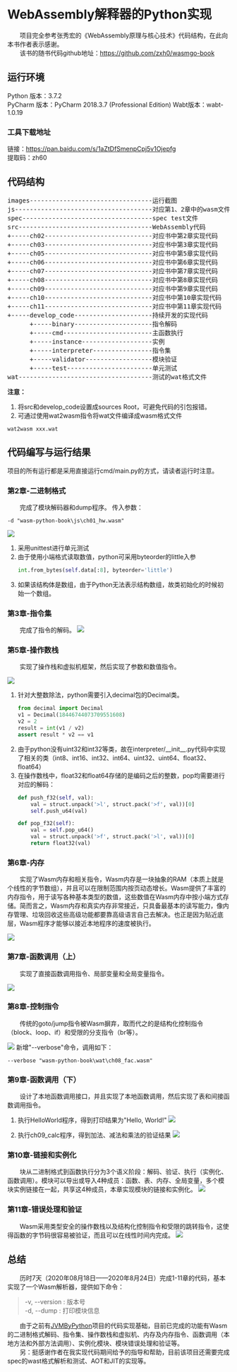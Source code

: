 # WebAssembly解释器的Python实现

&emsp;&emsp;项目完全参考张秀宏的《WebAssembly原理与核心技术》代码结构，在此向本书作者表示感谢。  
&emsp;&emsp;该书的随书代码github地址：https://github.com/zxh0/wasmgo-book  

## 运行环境
Python 版本：3.7.2  
PyCharm 版本：PyCharm 2018.3.7 (Professional Edition) 
Wabt版本：wabt-1.0.19 

### 工具下载地址
链接：https://pan.baidu.com/s/1aZtDfSmenpCpj5v1Ojepfg   
提取码：zh60 

## 代码结构
<pre>
images---------------------------------运行截图
js-------------------------------------对应第1、2章中的wasm文件
spec-----------------------------------spec test文件
src------------------------------------WebAssembly代码
+-----ch02-----------------------------对应书中第2章实现代码
+-----ch03-----------------------------对应书中第3章实现代码
+-----ch05-----------------------------对应书中第5章实现代码
+-----ch06-----------------------------对应书中第6章实现代码
+-----ch07-----------------------------对应书中第7章实现代码
+-----ch08-----------------------------对应书中第8章实现代码
+-----ch09-----------------------------对应书中第9章实现代码
+-----ch10-----------------------------对应书中第10章实现代码
+-----ch11-----------------------------对应书中第11章实现代码
+-----develop_code---------------------持续开发的实现代码
      +-----binary---------------------指令解码
      +-----cmd------------------------主函数执行
      +-----instance-------------------实例
      +-----interpreter----------------指令集
      +-----validator------------------模块验证
      +-----test-----------------------单元测试
wat------------------------------------测试的wat格式文件
</pre>

**注意：** 
1. 将src和develop_code设置成sources Root，可避免代码的引包报错。
2. 可通过使用wat2wasm指令将wat文件编译成wasm格式文件
```shell
wat2wasm xxx.wat
```

## 代码编写与运行结果
项目的所有运行都是采用直接运行cmd/main.py的方式，请读者运行时注意。

### 第2章-二进制格式

&emsp;&emsp;完成了模块解码器和dump程序。
传入参数：
```
-d "wasm-python-book\js\ch01_hw.wasm"
```
![](images/ch02/ch02.png)

1. 采用unittest进行单元测试
2. 由于使用小端格式读取数值，python可采用byteorder的little入参
    ```python
    int.from_bytes(self.data[:8], byteorder='little')
    ```
3. 如果该结构体是数组，由于Python无法表示结构数组，故类初始化的时候初始一个数组。

### 第3章-指令集

&emsp;&emsp;完成了指令的解码。
![](images/ch03/ch03.png)

### 第5章-操作数栈

&emsp;&emsp;实现了操作栈和虚拟机框架，然后实现了参数和数值指令。

![](images/ch05/ch05_param.png)
1. 针对大整数除法，python需要引入decimal包的Decimal类。
    ```python
    from decimal import Decimal
    v1 = Decimal(18446744073709551608)
    v2 = 2
    result = int(v1 / v2)
    assert result * v2 == v1
    ```
2. 由于python没有uint32和int32等类，故在interpreter/\_\_init\_\_.py代码中实现了相关的类（int8、int16、int32、int64、uint32、uint64、float32、float64）
3. 在操作数栈中，float32和float64存储的是编码之后的整数，pop均需要进行对应的解码：
    ```python
    def push_f32(self, val):
        val = struct.unpack('>l', struct.pack('>f', val))[0]
        self.push_u64(val)

    def pop_f32(self):
        val = self.pop_u64()
        val = struct.unpack('>f', struct.pack('>l', val))[0]
        return float32(val)
    ```
    
### 第6章-内存

&emsp;&emsp;实现了Wasm内存和相关指令，Wasm内存是一块抽象的RAM（本质上就是个线性的字节数组），并且可以在限制范围内按页动态增长。Wasm提供了丰富的内存指令，用于读写各种基本类型的数值，这些数值在Wasm内存中按小端方式存储。简而言之，Wasm内存和真实内存非常接近，只具备最基本的读写能力，像内存管理、垃圾回收这些高级功能都要靠高级语言自己去解决。也正是因为贴近底层，Wasm程序才能够以接近本地程序的速度被执行。

![](images/ch06/ch06.png)  

### 第7章-函数调用（上）
&emsp;&emsp;实现了直接函数调用指令、局部变量和全局变量指令。

![](images/ch07/ch07.png)

### 第8章-控制指令

&emsp;&emsp;传统的goto/jump指令被Wasm摒弃，取而代之的是结构化控制指令（block、loop、if）和受限的分支指令（br等）。

![](images/ch08/ch08.png)
新增"--verbose"命令，调用如下：
```shell
--verbose "wasm-python-book\wat\ch08_fac.wasm"
```
### 第9章-函数调用（下）

&emsp;&emsp;设计了本地函数调用接口，并且实现了本地函数调用，然后实现了表和间接函数调用指令。
1. 执行HelloWorld程序，得到打印结果为"Hello, World!"
![](images/ch09/ch09_测试HelloWorld程序.png)

2. 执行ch09_calc程序，得到加法、减法和乘法的验证结果
![](images/ch09/ch09_测试calc程序.png)

### 第10章-链接和实例化

&emsp;&emsp;块从二进制格式到函数执行分为3个语义阶段：解码、验证、执行（实例化、函数调用）。模块可以导出或导入4种成员：函数、表、内存、全局变量，多个模块实例链接在一起，共享这4种成员，本章实现模块的链接和实例化。
![](images/ch10/ch10.png)

### 第11章-错误处理和验证

&emsp;&emsp;Wasm采用类型安全的操作数栈以及结构化控制指令和受限的跳转指令，这使得函数的字节码很容易被验证，而且可以在线性时间内完成。
![](images/ch11/ch11.png)

## 总结
&emsp;&emsp;历时7天（2020年08月18日——2020年8月24日）完成1-11章的代码，基本实现了一个Wasm解析器，提供如下命令：
> -v, --version : 版本号  
-d, --dump : 打印模块信息

&emsp;&emsp;由于之前有[JVMByPython](https://github.com/Relph1119/JVMByPython)项目的代码实现基础，目前已完成的功能有Wasm的二进制格式解码、指令集、操作数栈和虚拟机、内存及内存指令、函数调用（本地方法和外部方法调用）、实例化模块、模块错误处理和验证等。  
&emsp;&emsp;另：挺感谢作者在我实现代码期间给予的指导和帮助，目前该项目还需要完成spec的wast格式解析和测试、AOT和JIT的实现等。

